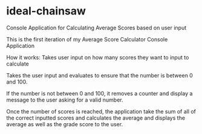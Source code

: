 # ideal-chainsaw
Console Application for Calculating Average Scores based on user input

This is the first iteration of my Average Score Calculator Console Application

How it works:
Takes user input on how many scores they want to input to calculate

Takes the user input and evaluates to ensure that the number is between 0 and 100.

If the number is not between 0 and 100, it removes a counter and display a message to the user asking for a valid number.

Once the number of scores is reached, the application take the sum of all of the correct inputted scores and calculates the average and displays the average as well as the grade score to the user.
